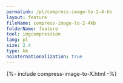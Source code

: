 ```yaml
---
permalink: /pl/compress-image-to-2-4-kb
layout: feature
fileName: compress-image-to-2-4kb
folderName: feature
tool: imgcompression
lang: pl
size: 2.4
type: kb
nointernationalization: true
---
```

{%- include compress-image-to-X.html -%}
      